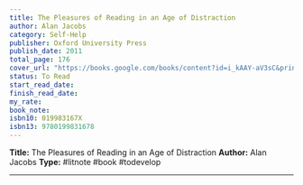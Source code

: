 ```yaml
---
title: The Pleasures of Reading in an Age of Distraction
author: Alan Jacobs
category: Self-Help
publisher: Oxford University Press
publish_date: 2011
total_page: 176
cover_url: "https://books.google.com/books/content?id=i_kAAY-aV3sC&printsec=frontcover&img=1&zoom=1&edge=curl&source=gbs_api"
status: To Read
start_read_date: 
finish_read_date: 
my_rate: 
book_note: 
isbn10: 019983167X
isbn13: 9780199831678
---
```

**Title:** The Pleasures of Reading in an Age of Distraction
**Author:** Alan Jacobs
**Type:** #litnote #book #todevelop 

---